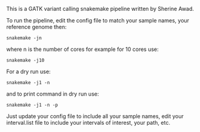 This is a GATK variant calling snakemake pipeline written by Sherine Awad. 

To run the pipeline, edit the config file to match your sample names, your reference genome then: 


    snakemake -jn 

where n is the number of cores for example for 10 cores use:


    snakemake -j10 


For a dry run use: 
  
  
    snakemake -j1 -n 


and to print command in dry run use: 

  
    snakemake -j1 -n -p 


Just update your config file to include all your sample names, edit your interval.list file to include your intervals of interest, your path, etc. 

  

